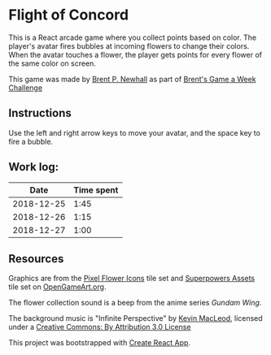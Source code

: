 # Flight of Concord

This is a React arcade game where you collect points based on color. The
player's avatar fires bubbles at incoming flowers to change their colors. When
the avatar touches a flower, the player gets points for every flower of the
same color on screen.

This game was made by [Brent P. Newhall](http://brentnewhall.com) as part of
[Brent's Game a Week Challenge](https://s3.amazonaws.com/brents-portfolio/index.html)

## Instructions

Use the left and right arrow keys to move your avatar, and the space key to
fire a bubble.

## Work log:

| Date | Time spent |
| ---- | ---------- |
| 2018-12-25 | 1:45 |
| 2018-12-26 | 1:15 |
| 2018-12-27 | 1:00 |

## Resources

Graphics are from the [Pixel Flower Icons](https://opengameart.org/content/pixel-flower-icons)
tile set and [Superpowers Assets](https://opengameart.org/content/superpowers-assets-various-2d)
tile set on [OpenGameArt.org](https://opengameart.org).

The flower collection sound is a beep from the anime series _Gundam Wing_.

The background music is "Infinite Perspective" by
[Kevin MacLeod](incompetech.com), licensed under a
[Creative Commons: By Attribution 3.0 License](http://creativecommons.org/licenses/by/3.0/)

This project was bootstrapped with
[Create React App](https://github.com/facebook/create-react-app).
